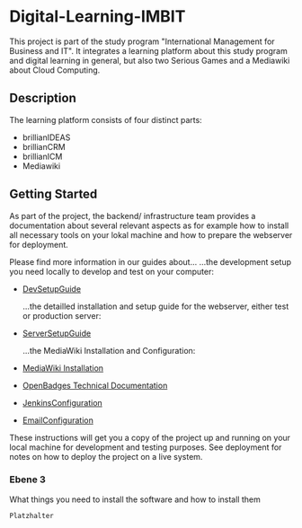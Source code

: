 # Digital-Learning-IMBIT

This project is part of the study program "International Management for Business and IT". It integrates a learning platform about this study program and digital learning in general, but also two Serious Games and a Mediawiki about Cloud Computing.

## Description

The learning platform consists of four distinct parts:
* brillianIDEAS
* brillianCRM
* brillianICM
* Mediawiki


## Getting Started

As part of the project, the backend/ infrastructure team provides a documentation about several relevant aspects as for example how to install all necessary tools on your lokal machine and how to prepare the webserver for deployment.

Please find more information in our guides about...
  ...the development setup you need locally to develop and test on your computer:
* [DevSetupGuide](https://github.com/MariaBiosciences/digital-learning-imbit/tree/master/resources/documentation/DevelopmentSetupGuide.md)

  ...the detailled installation and setup guide for the webserver, either test or production server:
* [ServerSetupGuide](https://github.com/MariaBiosciences/digital-learning-imbit/blob/master/resources/documentation/ServerSetUpGuide.md)

  ...the MediaWiki Installation and Configuration:
* [MediaWiki Installation](https://github.com/MariaBiosciences/digital-learning-imbit/blob/master/resources/documentation/MediaWiki.md)

* [OpenBadges Technical Documentation](https://github.com/MariaBiosciences/digital-learning-imbit/blob/master/resources/documentation/OpenBadges.md)
* [JenkinsConfiguration](https://github.com/MariaBiosciences/digital-learning-imbit/blob/master/resources/documentation/JenkinsConfig.md)
* [EmailConfiguration](https://github.com/MariaBiosciences/digital-learning-imbit/blob/master/resources/documentation/EmailConfig.md)


These instructions will get you a copy of the project up and running on your local machine for development and testing purposes. See deployment for notes on how to deploy the project on a live system.

### Ebene 3

What things you need to install the software and how to install them

```
Platzhalter
```


